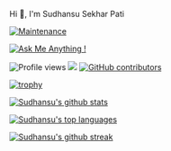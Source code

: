 Hi 👋, I'm Sudhansu Sekhar Pati
<br />


[![Maintenance](https://img.shields.io/badge/Maintained%3F-yes-green.svg)](https://GitHub.com/sudhansu143/StrapDown.js/graphs/commit-activity) 

[![Ask Me Anything !](https://img.shields.io/badge/Ask%20me-anything-1abc9c.svg)](https://GitHub.com/sudhansu143/ama)


![Profile views](https://gpvc.arturio.dev/sudhansu143) 
![](https://komarev.com/ghpvc/?username=sudhansu143)
[![GitHub contributors](https://img.shields.io/github/contributors/sudhansu143/badges.svg)](https://GitHub.com/sudhansu143/badges/graphs/contributors/)


[![trophy](https://github-profile-trophy.vercel.app/?username=sudhansu143)](https://github.com/sudhansu143/github-profile-trophy)

[![Sudhansu's github stats](https://github-readme-stats.vercel.app/api?username=sudhansu143&theme=blue-green)](https://github.com/sudhansu143/github-readme-stats)

[![Sudhansu's top languages](https://github-readme-stats.vercel.app/api/top-langs/?username=sudhansu143&theme=blue-green)](https://github.com/sudhansu143/github-readme-stats)

[![Sudhansu's github streak](https://github-readme-streak-stats.herokuapp.com/?user=sudhansu143&theme=blue-green)](https://github.com/sudhansu143/github-readme-streak-stats)




